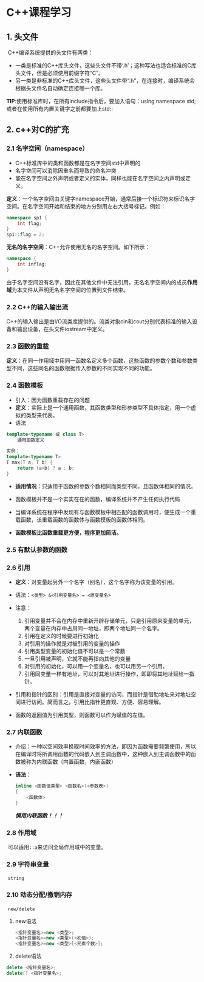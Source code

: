 # C++课程学习

## 1. 头文件

​	C++编译系统提供的头文件有两类：

- 一类是标准的C++库头文件，这些头文件不带‘.h’；这种写法也适合标准的C库头文件，但是必须使用前缀字符“C”。
- 另一类是非标准的C++库头文件，这些头文件带“.h"，在连接时，编译系统会根据头文件名自动确定连接哪一个库。

**TIP**:使用标准库时，在所有include指令后，要加入语句：using namespace std;或者在使用所有内置关键字之前都要加上std:: 

## 2. c++对C的扩充

### 2.1 名字空间（namespace）

- C++标准库中的类和函数都是在名字空间std中声明的
- 名字空间可以消除因重名而导致的命名冲突
- 能在名字空间之外声明或者定义的实体，同样也能在名字空间之内声明或定义。

**定义**：一个名字空间由关键字namespace开始，通常后接一个标识符来标识名字空间。在名字空间开始和结束的地方分别用左右大括号标记。例如：

```c++
namespace sp1 {
	int flag;
}
sp1::flag = 2;
```

**无名的名字空间**：C++允许使用无名的名字空间。如下所示：

```c++
namespace {
	int inflag;
}
```

​	由于名字空间没有名字，因此在其他文件中无法引用。无名名字空间内的成员**作用域**为本文件从声明无名名字空间的位置到文件结束。

### 2.2 C++的输入输出流

​	C++的输入输出是由I/O流类库提供的。流类对象cin和cout分别代表标准的输入设备和输出设备，在头文件iostream中定义。

### 2.3 函数的重载

**定义**：在同一作用域中用同一函数名定义多个函数，这些函数的参数个数和参数类型不同，这些同名的函数根据传入参数的不同实现不同的功能。

### 2.4 函数模板

- 引入：因为函数重载存在的问题
- **定义**：实际上是一个通用函数，其函数类型和形参类型不具体指定，用一个虚拟的类型来代表。
- 语法

```c++
template<typename 或 class T>
    通用函数定义
    
实例：
template<typename T>
T max(T a, T b) {
    return (a>b) ? a : b;
}
```

- **适用情况**：只适用于函数的参数个数相同而类型不同，且函数体相同的情况。

- 函数模板并不是一个实实在在的函数，编译系统并不产生任何执行代码
- 当编译系统在程序中发现有与函数模板中相匹配的函数调用时，便生成一个重载函数，该重载函数的函数体与函数模板的函数体相同。
- **函数模板比函数重载更方便，程序更加简洁。**

### 2.5 有默认参数的函数

### 2.6 引用

- **定义**：对变量起另外一个名字（别名），这个名字称为该变量的引用。
- 语法：`<类型> &<引用变量名> = <原变量名>`
- 注意：
  1. 引用变量并不会在内存中重新开辟存储单元，只是引用原来变量的单元，两个变量在内存中占用同一地址，即两个地址同一个名字。
  2. 引用在定义的时候要进行初始化
  3. 对引用的操作就是对被引用的变量的操作
  4. 引用类型变量的初始化值不可以是一个常数
  5. 一旦引用被声明，它就不能再指向其他的变量
  6. 对引用的初始化，可以用一个变量名，也可以用另一个引用。
  7. 引用同变量一样有地址，可以对其地址进行操作，即即将其地址赋给一指针。

- 引用和指针的区别：引用是直接对变量的访问，而指针是借助地址来对地址空间进行访问。简而言之，引用比指针更直观、方便、容易理解。

- 函数的返回值为引用类型，则函数可以作为赋值的左值。

### 2.7 内联函数

- 介绍：一种以空间效率换取时间效率的方法，即因为函数需要频繁使用，所以在编译时将所调用函数的代码嵌入到主调函数中，这种嵌入到主调函数中的函数被称为内联函数（内置函数，内嵌函数）

- **语法**：

  ```c++
  inline <函数值类型> <函数名>(<参数表>)
  {
      <函数体>
  }
  ```

  ***慎用内联函数！！！***

### 2.8 作用域

​	可以适用`::a`来访问全局作用域中的变量。

### 2.9 字符串变量

​	`string`

### 2.10 动态分配/撤销内存

​	`new/delete`

1. new语法

   ```c++
   <指针变量名>=new <类型>;
   <指针变量名>=new <类型>(<初值>);
   <指针变量名>=new <类型>[<元素个数>];
   ```

2. delete语法

```c++
delete <指针变量名>;
delete[] <指针变量名>;
```



